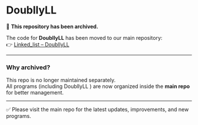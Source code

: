 # DoubllyLL

🚨 **This repository has been archived.**

The code for **DoubllyLL** has been moved to our main repository:  
👉 [Linked_list – DoubllyLL](https://github.com/MdAteeq09/Java_DSA_Practice/blob/main/Linked_List/DoubllyLL.java)

---

### Why archived?
This repo is no longer maintained separately.  
All  programs (including DoubllyLL ) are now organized inside the **main repo** for better management.

---

✅ Please visit the main repo for the latest updates, improvements, and new programs.
